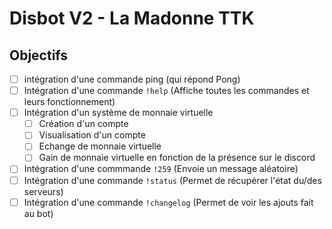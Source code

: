 # Disbot V2 - La Madonne TTK

## Objectifs
- [ ] intégration d'une commande ping (qui répond Pong)
- [ ] Intégration d'une commande `!help` (Affiche toutes les commandes et leurs fonctionnement)
- [ ] Intégration d'un système de monnaie virtuelle
    - [ ] Création d'un compte
    - [ ] Visualisation d'un compte
    - [ ] Echange de monnaie virtuelle
    - [ ] Gain de monnaie virtuelle en fonction de la présence sur le discord
- [ ] Intégration d'une commmande `!259` (Envoie un message aléatoire)
- [ ] Intégration d'une commande `!status` (Permet de récupérer l'état du/des serveurs)
- [ ] Intégration d'une commande `!changelog` (Permet de voir les ajouts fait au bot)